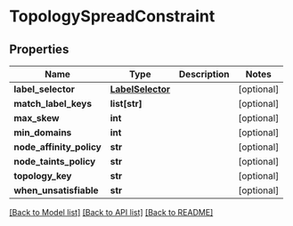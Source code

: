 # TopologySpreadConstraint

## Properties
Name | Type | Description | Notes
------------ | ------------- | ------------- | -------------
**label_selector** | [**LabelSelector**](LabelSelector.md) |  | [optional] 
**match_label_keys** | **list[str]** |  | [optional] 
**max_skew** | **int** |  | [optional] 
**min_domains** | **int** |  | [optional] 
**node_affinity_policy** | **str** |  | [optional] 
**node_taints_policy** | **str** |  | [optional] 
**topology_key** | **str** |  | [optional] 
**when_unsatisfiable** | **str** |  | [optional] 

[[Back to Model list]](../README.md#documentation-for-models) [[Back to API list]](../README.md#documentation-for-api-endpoints) [[Back to README]](../README.md)

